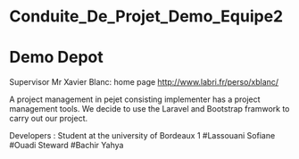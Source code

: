 # Conduite_De_Projet_Demo_Equipe2
# Demo Depot

Supervisor Mr Xavier Blanc: home page http://www.labri.fr/perso/xblanc/

A project management in pejet consisting implementer has a project management tools.
We decide to use the Laravel and Bootstrap framwork to carry out our project.



Developers :
Student at the university of Bordeaux 1
#Lassouani Sofiane
#Ouadi Steward
#Bachir Yahya
